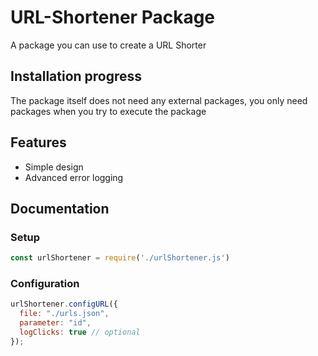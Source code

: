 # URL-Shortener Package
A package you can use to create a URL Shorter

## Installation progress
The package itself does not need any external packages, you only need packages when you try to execute the package

## Features
- Simple design
- Advanced error logging

## Documentation
### Setup
```js
const urlShortener = require('./urlShortener.js')
```
### Configuration
```js
urlShortener.configURL({
  file: "./urls.json",
  parameter: "id",
  logClicks: true // optional
});
```
